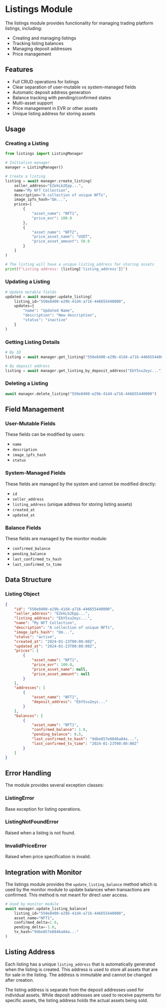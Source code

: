 # Listings Module

The listings module provides functionality for managing trading platform listings, including:
- Creating and managing listings
- Tracking listing balances
- Managing deposit addresses
- Price management

## Features

- Full CRUD operations for listings
- Clear separation of user-mutable vs system-managed fields
- Automatic deposit address generation
- Balance tracking with pending/confirmed states
- Multi-asset support
- Price management in EVR or other assets
- Unique listing address for storing assets

## Usage

### Creating a Listing

```python
from listings import ListingManager

# Initialize manager
manager = ListingManager()

# Create a listing
listing = await manager.create_listing(
    seller_address="EZekLb2Epp...",
    name="My NFT Collection",
    description="A collection of unique NFTs",
    image_ipfs_hash="Qm...",
    prices=[
        {
            "asset_name": "NFT1",
            "price_evr": 100.0
        },
        {
            "asset_name": "NFT2",
            "price_asset_name": "USDT",
            "price_asset_amount": 50.0
        }
    ]
)

# The listing will have a unique listing_address for storing assets
print(f"Listing address: {listing['listing_address']}")
```

### Updating a Listing

```python
# Update mutable fields
updated = await manager.update_listing(
    listing_id="550e8400-e29b-41d4-a716-446655440000",
    updates={
        "name": "Updated Name",
        "description": "New description",
        "status": "inactive"
    }
)
```

### Getting Listing Details

```python
# By ID
listing = await manager.get_listing("550e8400-e29b-41d4-a716-446655440000")

# By deposit address
listing = await manager.get_listing_by_deposit_address("EbY5su2eyc...")
```

### Deleting a Listing

```python
await manager.delete_listing("550e8400-e29b-41d4-a716-446655440000")
```

## Field Management

### User-Mutable Fields
These fields can be modified by users:
- `name`
- `description`
- `image_ipfs_hash`
- `status`

### System-Managed Fields
These fields are managed by the system and cannot be modified directly:
- `id`
- `seller_address`
- `listing_address` (unique address for storing listing assets)
- `created_at`
- `updated_at`

### Balance Fields
These fields are managed by the monitor module:
- `confirmed_balance`
- `pending_balance`
- `last_confirmed_tx_hash`
- `last_confirmed_tx_time`

## Data Structure

### Listing Object
```json
{
    "id": "550e8400-e29b-41d4-a716-446655440000",
    "seller_address": "EZekLb2Epp...",
    "listing_address": "EbY5su2eyc...",
    "name": "My NFT Collection",
    "description": "A collection of unique NFTs",
    "image_ipfs_hash": "Qm...",
    "status": "active",
    "created_at": "2024-01-23T00:00:00Z",
    "updated_at": "2024-01-23T00:00:00Z",
    "prices": [
        {
            "asset_name": "NFT1",
            "price_evr": 100.0,
            "price_asset_name": null,
            "price_asset_amount": null
        }
    ],
    "addresses": [
        {
            "asset_name": "NFT1",
            "deposit_address": "EbY5su2eyc..."
        }
    ],
    "balances": [
        {
            "asset_name": "NFT1",
            "confirmed_balance": 1.0,
            "pending_balance": 0.5,
            "last_confirmed_tx_hash": "9dbe857e8846a84a...",
            "last_confirmed_tx_time": "2024-01-23T00:00:00Z"
        }
    ]
}
```

## Error Handling

The module provides several exception classes:

### ListingError
Base exception for listing operations.

### ListingNotFoundError
Raised when a listing is not found.

### InvalidPriceError
Raised when price specification is invalid.

## Integration with Monitor

The listings module provides the `update_listing_balance` method which is used by the monitor module to update balances when transactions are confirmed. This method is not meant for direct user access.

```python
# Used by monitor module
await manager.update_listing_balance(
    listing_id="550e8400-e29b-41d4-a716-446655440000",
    asset_name="NFT1",
    confirmed_delta=1.0,
    pending_delta=-1.0,
    tx_hash="9dbe857e8846a84a..."
) 
```

## Listing Address

Each listing has a unique `listing_address` that is automatically generated when the listing is created. This address is used to store all assets that are for sale in the listing. The address is immutable and cannot be changed after creation.

The listing address is separate from the deposit addresses used for individual assets. While deposit addresses are used to receive payments for specific assets, the listing address holds the actual assets being sold.
